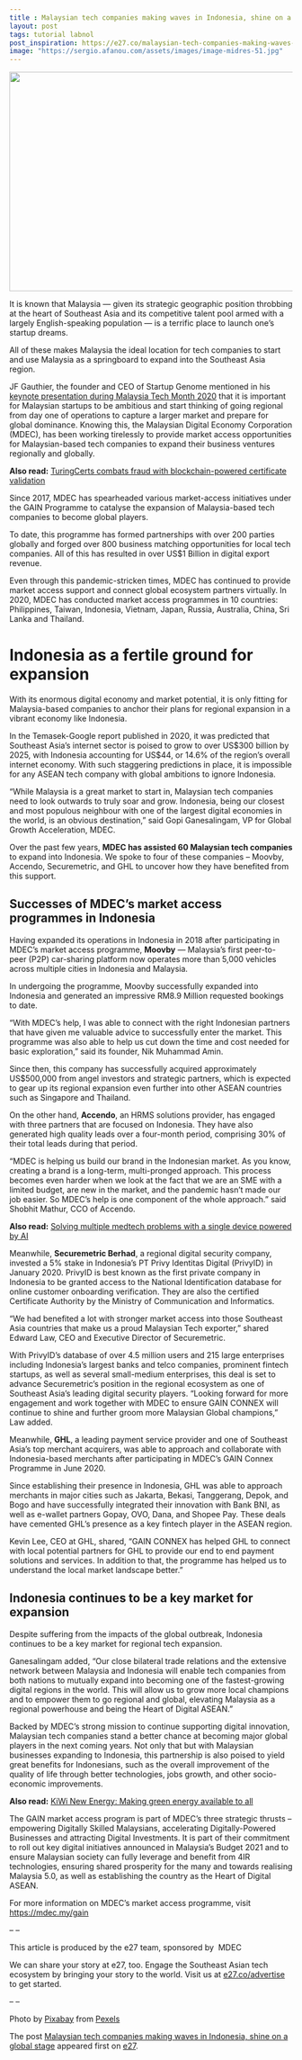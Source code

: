 ```yaml
---
title : Malaysian tech companies making waves in Indonesia, shine on a global stage
layout: post
tags: tutorial labnol
post_inspiration: https://e27.co/malaysian-tech-companies-making-waves-in-indonesia-shine-on-a-global-stage-20210404/
image: "https://sergio.afanou.com/assets/images/image-midres-51.jpg"
---
```


<img loading="lazy" class="size-full wp-image-413058 aligncenter" src="https://e27.co/wp-content/uploads/2021/04/MDEC-GAIN.png" alt="" width="690" height="390" />
<p>It is known that Malaysia — given its strategic geographic position throbbing at the heart of Southeast Asia and its competitive talent pool armed with a largely English-speaking population — is a terrific place to launch one’s startup dreams.</p>
<p>All of these makes Malaysia the ideal location for tech companies to start and use Malaysia as a springboard to expand into the Southeast Asia region.</p>
<p>JF Gauthier, the founder and CEO of Startup Genome mentioned in his <a rel="follow" href="https://youtu.be/pKZ8uaoswB4">keynote presentation during Malaysia Tech Month 2020</a> that it is important for Malaysian startups to be ambitious and start thinking of going regional from day one of operations to capture a larger market and prepare for global dominance. Knowing this, the Malaysian Digital Economy Corporation (MDEC), has been working tirelessly to provide market access opportunities for Malaysian-based tech companies to expand their business ventures regionally and globally.</p>
<p><b>Also read:</b> <a rel="follow" href="https://e27.co/turingcerts-combats-fraud-with-blockchain-powered-certificate-validation-20210330/">TuringCerts combats fraud with blockchain-powered certificate validation</a></p>
<p>Since 2017, MDEC has spearheaded various market-access initiatives under the GAIN Programme to catalyse the expansion of Malaysia-based tech companies to become global players.</p>
<p>To date, this programme has formed partnerships with over 200 parties globally and forged over 800 business matching opportunities for local tech companies. All of this has resulted in over US$1 Billion in digital export revenue.</p>
<p>Even through this pandemic-stricken times, MDEC has continued to provide market access support and connect global ecosystem partners virtually. In 2020, MDEC has conducted market access programmes in 10 countries: Philippines, Taiwan, Indonesia, Vietnam, Japan, Russia, Australia, China, Sri Lanka and Thailand.</p>
<h1><b>Indonesia as a fertile ground for expansion</b></h1>
<p>With its enormous digital economy and market potential, it is only fitting for Malaysia-based companies to anchor their plans for regional expansion in a vibrant economy like Indonesia.</p>
<p>In the Temasek-Google report published in 2020, it was predicted that Southeast Asia’s internet sector is poised to grow to over US$300 billion by 2025, with Indonesia accounting for US$44, or 14.6% of the region’s overall internet economy. With such staggering predictions in place, it is impossible for any ASEAN tech company with global ambitions to ignore Indonesia.</p>
<p>“While Malaysia is a great market to start in, Malaysian tech companies need to look outwards to truly soar and grow. Indonesia, being our closest and most populous neighbour with one of the largest digital economies in the world, is an obvious destination,” said Gopi Ganesalingam, VP for Global Growth Acceleration, MDEC.</p>
<p>Over the past few years, <b>MDEC has assisted 60 Malaysian tech companies</b> to expand into Indonesia. We spoke to four of these companies – Moovby, Accendo, Securemetric, and GHL to uncover how they have benefited from this support.</p>
<h2><b>Successes of MDEC’s market access programmes in Indonesia</b></h2>
<p>Having expanded its operations in Indonesia in 2018 after participating in MDEC’s market access programme, <b>Moovby</b> — Malaysia’s first peer-to-peer (P2P) car-sharing platform now operates more than 5,000 vehicles across multiple cities in Indonesia and Malaysia.</p>
<p>In undergoing the programme, Moovby successfully expanded into Indonesia and generated an impressive RM8.9 Million requested bookings to date.</p>
<p>“With MDEC’s help, I was able to connect with the right Indonesian partners that have given me valuable advice to successfully enter the market. This programme was also able to help us cut down the time and cost needed for basic exploration,” said its founder, Nik Muhammad Amin.</p>
<p>Since then, this company has successfully acquired approximately US$500,000 from angel investors and strategic partners, which is expected to gear up its regional expansion even further into other ASEAN countries such as Singapore and Thailand.</p>
<p>On the other hand, <b>Accendo</b>, an HRMS solutions provider, has engaged with three partners that are focused on Indonesia. They have also generated high quality leads over a four-month period, comprising 30% of their total leads during that period.</p>
<p>&#8220;MDEC is helping us build our brand in the Indonesian market. As you know, creating a brand is a long-term, multi-pronged approach. This process becomes even harder when we look at the fact that we are an SME with a limited budget, are new in the market, and the pandemic hasn’t made our job easier. So MDEC’s help is one component of the whole approach.&#8221; said Shobhit Mathur, CCO of Accendo.</p>
<p><b>Also read:</b> <a rel="follow" href="https://e27.co/solving-multiple-medtech-problems-with-a-single-device-powered-by-ai-20210330/">Solving multiple medtech problems with a single device powered by AI</a></p>
<p>Meanwhile, <b>Securemetric Berhad</b>, a regional digital security company, invested a 5% stake in Indonesia’s PT Privy Identitas Digital (PrivyID) in January 2020. PrivyID is best known as the first private company in Indonesia to be granted access to the National Identification database for online customer onboarding verification. They are also the certified Certificate Authority by the Ministry of Communication and Informatics.</p>
<p>“We had benefited a lot with stronger market access into those Southeast Asia countries that make us a proud Malaysian Tech exporter,” shared Edward Law, CEO and Executive Director of Securemetric.</p>
<p>With PrivyID’s database of over 4.5 million users and 215 large enterprises including Indonesia’s largest banks and telco companies, prominent fintech startups, as well as several small-medium enterprises, this deal is set to advance Securemetric’s position in the regional ecosystem as one of Southeast Asia’s leading digital security players. “Looking forward for more engagement and work together with MDEC to ensure GAIN CONNEX will continue to shine and further groom more Malaysian Global champions,” Law added.</p>
<p>Meanwhile, <b>GHL</b>, a leading payment service provider and one of Southeast Asia’s top merchant acquirers, was able to approach and collaborate with Indonesia-based merchants after participating in MDEC’s GAIN Connex Programme in June 2020.</p>
<p>Since establishing their presence in Indonesia, GHL was able to approach merchants in major cities such as Jakarta, Bekasi, Tanggerang, Depok, and Bogo and have successfully integrated their innovation with Bank BNI, as well as e-wallet partners Gopay, OVO, Dana, and Shopee Pay. These deals have cemented GHL’s presence as a key fintech player in the ASEAN region.</p>
<p>Kevin Lee, CEO at GHL, shared, “GAIN CONNEX has helped GHL to connect with local potential partners for GHL to provide our end to end payment solutions and services. In addition to that, the programme has helped us to understand the local market landscape better.”</p>
<h2><b>Indonesia continues to be a key market for expansion</b></h2>
<p>Despite suffering from the impacts of the global outbreak, Indonesia continues to be a key market for regional tech expansion.</p>
<p>Ganesalingam added, “Our close bilateral trade relations and the extensive network between Malaysia and Indonesia will enable tech companies from both nations to mutually expand into becoming one of the fastest-growing digital regions in the world. This will allow us to grow more local champions and to empower them to go regional and global, elevating Malaysia as a regional powerhouse and being the Heart of Digital ASEAN.”</p>
<p>Backed by MDEC’s strong mission to continue supporting digital innovation, Malaysian tech companies stand a better chance at becoming major global players in the next coming years. Not only that but with Malaysian businesses expanding to Indonesia, this partnership is also poised to yield great benefits for Indonesians, such as the overall improvement of the quality of life through better technologies, jobs growth, and other socio-economic improvements.</p>
<p><b>Also read:</b> <a rel="follow" href="https://e27.co/kiwi-new-energy-making-green-energy-available-to-all-20210331/">KiWi New Energy: Making green energy available to all</a></p>
<p>The GAIN market access program is part of MDEC’s three strategic thrusts – empowering Digitally Skilled Malaysians, accelerating Digitally-Powered Businesses and attracting Digital Investments. It is part of their commitment to roll out key digital initiatives announced in Malaysia’s Budget 2021 and to ensure Malaysian society can fully leverage and benefit from 4IR technologies, ensuring shared prosperity for the many and towards realising Malaysia 5.0, as well as establishing the country as the Heart of Digital ASEAN.</p>
<p>For more information on MDEC’s market access programme, visit <a rel="follow" href="https://mdec.my/gain">https://mdec.my/gain</a></p>
<p>&#8211; &#8211;</p>
<p>This article is produced by the e27 team, sponsored by  MDEC</p>
<p>We can share your story at e27, too. Engage the Southeast Asian tech ecosystem by bringing your story to the world. Visit us at <a rel="follow" href="https://e27.co/advertise?utm_source=e27&amp;utm_medium=boilerplate&amp;utm_campaign=lead_gen">e27.co/advertise</a> to get started.</p>
<p>&#8211; &#8211;</p>
<p>Photo by <a rel="follow" href="https://www.pexels.com/@pixabay?utm_content=attributionCopyText&amp;utm_medium=referral&amp;utm_source=pexels">Pixabay</a> from <a rel="follow" href="https://www.pexels.com/photo/twin-towers-at-night-67559/?utm_content=attributionCopyText&amp;utm_medium=referral&amp;utm_source=pexels">Pexels</a></p>
<p>The post <a rel="nofollow" href="https://e27.co/malaysian-tech-companies-making-waves-in-indonesia-shine-on-a-global-stage-20210404/">Malaysian tech companies making waves in Indonesia, shine on a global stage</a> appeared first on <a rel="nofollow" href="https://e27.co">e27</a>.</p>
